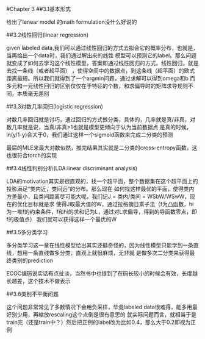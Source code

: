 #Chapter 3
##3.1基本形式

给出了lenear model 的math formulation没什么好说的

##3.2线性回归(linear regression)

given labeled data,我们可以通过线性回归的方式去拟合它的概率分布，也就是，当再给出一个data时，我们通过解出来的线性
模型可以预测它的label。那么问题就变成了如何去学习这个线性模型，答案即通过线性回归的方式。线性回归，就是去找一条线（或者超平面）
，使得空间中的数据点，到这条线（超平面）的欧式距离最短。所以我们就得到了一个argmin问题，通过求解可以得到omega和b
而多元和一元线性回归的区别仅仅在于特征的个数，和求偏导时的矩阵求导规则不同，本质毫无差别

##3.3对数几率回归(logistic regression)

对数几率回归就是讨巧，通过回归的方式做分类，具体的，几率就是真/非真，对数几率就是说，当真/非真>1也就是模型更倾向于认为当前数据点
是真的时候，ln(y/1-y)会大于0，我们通过这样一个sigmoid函数来完成二分类的预测

最后的MLE来最大对数似然，推完结果其实就是二分类的cross-entropy函数，这也很符合torch的实现

##3.4线性判别分析(LDA:linear discriminant analysis)

LDA的motivation其实是很直观的，找一个超平面，整个数据集在这个超平面上的投影满足“类内近，类间远”的分布。那么现在
如何找这样最优的平面，使得类内方差最小，且类间距离尽可能大呢，我们记J = 类内/类间 = WSbW/WSwW，现在的优化目标就是求
使得J取最大值的W，通过拉格朗日乘子法（f为凸函数，hi为一堆f的约束条件，f和hi的求和记为L，通过对L求偏导，得到的导函数零点，即f的极值点）
我们就可以获得这样一个最优的W

##3.5多分类学习

多分类学习这一章在线性模型给出其实还挺奇怪的，因为线性模型只能学到一条直线，想用一条直线做多分类，直观上就很麻烦，无非就
是做多次二分类来获得最终类别的prediction

ECOC编码说实话有点扯淡，当然书中也提到了在码长较小的时候会有效，长度越长越差，这个技术不做表示

##3.6类别不平衡问题

这个问题非常常见了多数情况下会用负采样，毕竟labeled data很难得，能多用最好别少用，再缩放rescaling这个点倒是很有意思的
就实际问题而言，就相当于是train完（还是train中？）然后把正例的label改为比如0.4，那么大于0.2即视为正例
